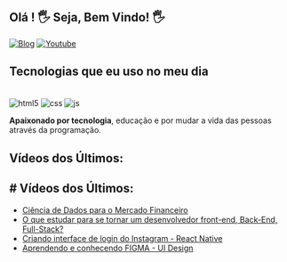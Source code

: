 <h2> Olá  !  🖐️ Seja, Bem Vindo! 🖐️ </h2>

[![ Blog ](https://img.shields.io/website?label=SujeitoProgramador.com&style=for-the-badge&url=https://sujeitoprogramador.com/)](https://www.schoolofnet.com/cursos/programacao/)
[![ Youtube ](https://img.shields.io/badge/YouTube-FF0000?style=for-the-badge&logo=youtube&logoColor=white)](https://youtube.com/)

##  Tecnologias que eu uso no meu dia

<div style="display: inline_block"> <br/>
<div style="display: inline_block">
  <img align="center" alt="html5" src="https://img.shields.io/badge/HTML5-E34F26?style=for-the-badge&logo=html5&logoColor=white" />
  <img align="center" alt="css" src="https://img.shields.io/badge/CSS3-1572B6?style=for-the-badge&logo=css3&logoColor=white" />
  <img align="center" alt="js" src="https://img.shields.io/badge/JavaScript-F7DF1E?style=for-the-badge&logo=javascript&logoColor=black" />

<strong>Apaixonado por tecnologia</strong>, educação e por mudar a vida das pessoas através da programação.

##  Vídeos dos Últimos:
## #  Vídeos dos Últimos:
- [ Ciência de Dados para o Mercado Financeiro ](https://www.xpeducacao.com.br/)<br/>
- [ O que estudar para se tornar um desenvolvedor front-end, Back-End, Full-Stack?  ](https://www.dio.me/)<br/>
- [ Criando interface de login do Instagram - React Native ](https://youtu.be/pSV9Wh_p2Cg)<br/>
- [Aprendendo e conhecendo FIGMA - UI Design](https://youtu.be/KRCfX25yFf4)<br/>
